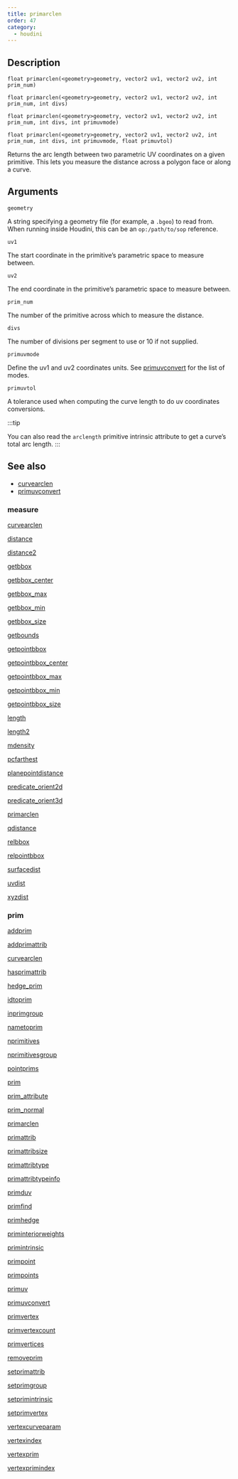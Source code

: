 ```yaml
---
title: primarclen
order: 47
category:
  - houdini
---
```


## Description

`float primarclen(<geometry>geometry, vector2 uv1, vector2 uv2, int prim_num)`

`float primarclen(<geometry>geometry, vector2 uv1, vector2 uv2, int prim_num, int divs)`

`float primarclen(<geometry>geometry, vector2 uv1, vector2 uv2, int prim_num, int divs, int primuvmode)`

`float primarclen(<geometry>geometry, vector2 uv1, vector2 uv2, int prim_num, int divs, int primuvmode, float primuvtol)`

Returns the arc length between two parametric UV coordinates on a given
primitive. This lets you measure the distance across a polygon face or along a
curve.

## Arguments

`geometry`

A string specifying a geometry file (for example, a `.bgeo`) to read from.
When running inside Houdini, this can be an `op:/path/to/sop` reference.

`uv1`

The start coordinate in the primitive’s parametric space to measure between.

`uv2`

The end coordinate in the primitive’s parametric space to measure between.

`prim_num`

The number of the primitive across which to measure the distance.

`divs`

The number of divisions per segment to use or 10 if not supplied.

`primuvmode`

Define the uv1 and uv2 coordinates units. See
[primuvconvert](primuvconvert.html "Convert parametric UV locations on curve
primitives between different spaces.") for the list of modes.

`primuvtol`

A tolerance used when computing the curve length to do uv coordinates
conversions.

:::tip

You can also read the `arclength` primitive intrinsic attribute to get a
curve’s total arc length.
:::

## See also

- [curvearclen](curvearclen.html)
- [primuvconvert](primuvconvert.html)

### measure

[curvearclen](curvearclen.html)

[distance](distance.html)

[distance2](distance2.html)

[getbbox](getbbox.html)

[getbbox_center](getbbox_center.html)

[getbbox_max](getbbox_max.html)

[getbbox_min](getbbox_min.html)

[getbbox_size](getbbox_size.html)

[getbounds](getbounds.html)

[getpointbbox](getpointbbox.html)

[getpointbbox_center](getpointbbox_center.html)

[getpointbbox_max](getpointbbox_max.html)

[getpointbbox_min](getpointbbox_min.html)

[getpointbbox_size](getpointbbox_size.html)

[length](length.html)

[length2](length2.html)

[mdensity](mdensity.html)

[pcfarthest](pcfarthest.html)

[planepointdistance](planepointdistance.html)

[predicate_orient2d](predicate_orient2d.html)

[predicate_orient3d](predicate_orient3d.html)

[primarclen](primarclen.html)

[qdistance](qdistance.html)

[relbbox](relbbox.html)

[relpointbbox](relpointbbox.html)

[surfacedist](surfacedist.html)

[uvdist](uvdist.html)

[xyzdist](xyzdist.html)

### prim

[addprim](addprim.html)

[addprimattrib](addprimattrib.html)

[curvearclen](curvearclen.html)

[hasprimattrib](hasprimattrib.html)

[hedge_prim](hedge_prim.html)

[idtoprim](idtoprim.html)

[inprimgroup](inprimgroup.html)

[nametoprim](nametoprim.html)

[nprimitives](nprimitives.html)

[nprimitivesgroup](nprimitivesgroup.html)

[pointprims](pointprims.html)

[prim](prim.html)

[prim_attribute](prim_attribute.html)

[prim_normal](prim_normal.html)

[primarclen](primarclen.html)

[primattrib](primattrib.html)

[primattribsize](primattribsize.html)

[primattribtype](primattribtype.html)

[primattribtypeinfo](primattribtypeinfo.html)

[primduv](primduv.html)

[primfind](primfind.html)

[primhedge ](primhedge.html)

[priminteriorweights ](priminteriorweights.html)

[primintrinsic ](primintrinsic.html)

[primpoint ](primpoint.html)

[primpoints ](primpoints.html)

[primuv ](primuv.html)

[primuvconvert ](primuvconvert.html)

[primvertex ](primvertex.html)

[primvertexcount ](primvertexcount.html)

[primvertices ](primvertices.html)

[removeprim ](removeprim.html)

[setprimattrib ](setprimattrib.html)

[setprimgroup ](setprimgroup.html)

[setprimintrinsic ](setprimintrinsic.html)

[setprimvertex ](setprimvertex.html)

[vertexcurveparam ](vertexcurveparam.html)

[vertexindex ](vertexindex.html)

[vertexprim ](vertexprim.html)

[vertexprimindex ](vertexprimindex.html)
